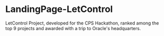 # LandingPage-LetControl

LetControl Project, developed for the CPS Hackathon, ranked among the top 9 projects and awarded with a trip to Oracle's headquarters.
